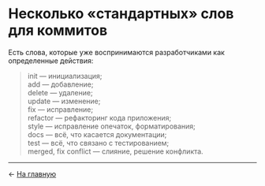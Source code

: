 # Несколько «стандартных» слов для коммитов

Есть слова, которые уже воспринимаются разработчиками как определенные действия:

>init — инициализация;<br>
add — добавление;<br>
delete — удаление;<br>
update — изменение;<br>
fix — исправление;<br>
refactor — рефакторинг кода приложения;<br>
style — исправление опечаток, форматирования;<br>
docs — всё, что касается документации;<br>
test — всё, что связано с тестированием;<br>
merged, fix conflict — слияние, решение конфликта.<br>
>

---

<- [На главную](./README.md)